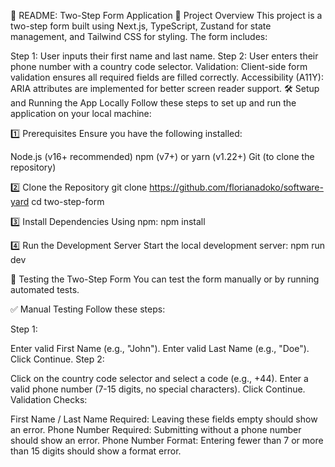 📖 README: Two-Step Form Application
🚀 Project Overview
This project is a two-step form built using Next.js, TypeScript, Zustand for state management, and Tailwind CSS for styling. The form includes:

Step 1: User inputs their first name and last name.
Step 2: User enters their phone number with a country code selector.
Validation: Client-side form validation ensures all required fields are filled correctly.
Accessibility (A11Y): ARIA attributes are implemented for better screen reader support.
🛠️ Setup and Running the App Locally
Follow these steps to set up and run the application on your local machine:

1️⃣ Prerequisites
Ensure you have the following installed:

Node.js (v16+ recommended)
npm (v7+) or yarn (v1.22+)
Git (to clone the repository)

2️⃣ Clone the Repository
git clone https://github.com/florianadoko/software-yard
cd two-step-form

3️⃣ Install Dependencies
Using npm: npm install

4️⃣ Run the Development Server
Start the local development server: npm run dev

🔎 Testing the Two-Step Form
You can test the form manually or by running automated tests.

✅ Manual Testing
Follow these steps:

Step 1:

Enter valid First Name (e.g., "John").
Enter valid Last Name (e.g., "Doe").
Click Continue.
Step 2:

Click on the country code selector and select a code (e.g., +44).
Enter a valid phone number (7-15 digits, no special characters).
Click Continue.
Validation Checks:

First Name / Last Name Required: Leaving these fields empty should show an error.
Phone Number Required: Submitting without a phone number should show an error.
Phone Number Format: Entering fewer than 7 or more than 15 digits should show a format error.
